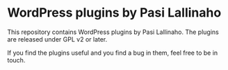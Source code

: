 # WordPress plugins by Pasi Lallinaho

This repository contains WordPress plugins by Pasi Lallinaho. The plugins are released under GPL v2 or later.

If you find the plugins useful and you find a bug in them, feel free to be in touch.
